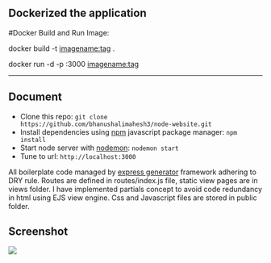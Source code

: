 ## Dockerized the application
#Docker Build and Run Image:

docker build -t <imagename:tag> .

docker run -d -p <yourport>:3000 <imagename:tag>

-----------------------------------------------------------------------------------------

## Document
* Clone this repo: ``` git clone https://github.com/bhanushalimahesh3/node-website.git ```
* Install dependencies using [npm](https://www.npmjs.com/) javascript package manager: ``` npm install ```
* Start node server with [nodemon](https://nodemon.io/): ``` nodemon start ```
* Tune to url: ``` http://localhost:3000 ```

All boilerplate code managed by [express generator](https://expressjs.com/en/starter/generator.html) framework adhering to DRY rule. Routes are defined in routes/index.js file, static view pages are in views folder. I have implemented partials concept to avoid code redundancy in html using EJS view engine. Css and Javascript files are stored in public folder. 


## Screenshot
<img src="public/img/screenshot.png">


